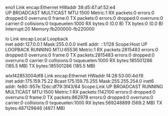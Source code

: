 eno1      Link encap:Ethernet  HWaddr 38:d5:47:af:52:e4  
          UP BROADCAST MULTICAST  MTU:1500  Metric:1
          RX packets:0 errors:0 dropped:0 overruns:0 frame:0
          TX packets:0 errors:0 dropped:0 overruns:0 carrier:0
          collisions:0 txqueuelen:1000 
          RX bytes:0 (0.0 B)  TX bytes:0 (0.0 B)
          Interrupt:20 Memory:fb200000-fb220000 

lo        Link encap:Local Loopback  
          inet addr:127.0.0.1  Mask:255.0.0.0
          inet6 addr: ::1/128 Scope:Host
          UP LOOPBACK RUNNING  MTU:65536  Metric:1
          RX packets:2815483 errors:0 dropped:0 overruns:0 frame:0
          TX packets:2815483 errors:0 dropped:0 overruns:0 carrier:0
          collisions:0 txqueuelen:1000 
          RX bytes:185501286 (185.5 MB)  TX bytes:185501286 (185.5 MB)

wlxf42853004df8 Link encap:Ethernet  HWaddr f4:28:53:00:4d:f8  
          inet addr:175.159.75.22  Bcast:175.159.75.255  Mask:255.255.254.0
          inet6 addr: fe80::957e:12dc:df79:3f43/64 Scope:Link
          UP BROADCAST RUNNING MULTICAST  MTU:1500  Metric:1
          RX packets:1142100 errors:0 dropped:0 overruns:0 frame:0
          TX packets:862978 errors:0 dropped:0 overruns:0 carrier:0
          collisions:0 txqueuelen:1000 
          RX bytes:569248899 (569.2 MB)  TX bytes:487129846 (487.1 MB)

